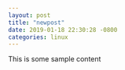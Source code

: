 ```yaml
---
layout: post
title: "newpost"
date: 2019-01-18 22:30:28 -0800
categories: linux
---
```


This is some sample content

